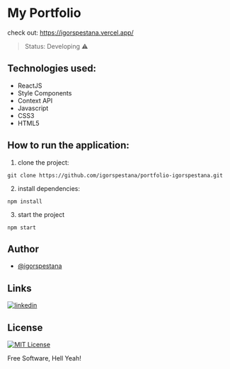 # My Portfolio
check out: https://igorspestana.vercel.app/


> Status: Developing ⚠️ 

## Technologies used:

- ReactJS
- Style Components
- Context API
- Javascript
- CSS3
- HTML5

## How to run the application:

1) clone the project: 
```
git clone https://github.com/igorspestana/portfolio-igorspestana.git
```
2) install dependencies:
```
npm install
```
3) start the project
```
npm start
```

## Author

- [@igorspestana](https://github.com/igorspestana)


## Links
[![linkedin](https://img.shields.io/badge/linkedin-0A66C2?style=for-the-badge&logo=linkedin&logoColor=white)](https://www.linkedin.com/in/igorspestana/)


## License

[![MIT License](https://img.shields.io/badge/License-MIT-green.svg)](https://choosealicense.com/licenses/mit/)

Free Software, Hell Yeah!
